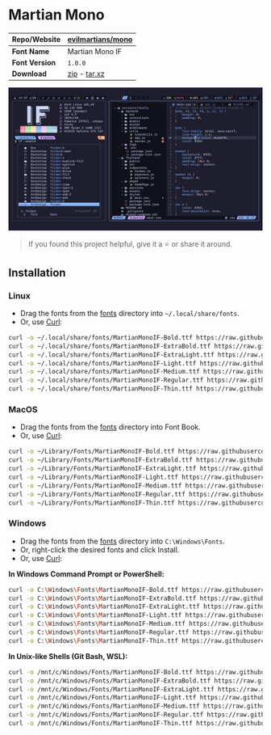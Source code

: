 <!-- SHORTCUT REFERENCE LINKS -->

[zip]: https://github.com/iconicFonts/if/releases/download/v1.1.0/Martian_Mono.zip
[tar]: https://github.com/iconicFonts/if/releases/download/v1.1.0/Martian_Mono.tar.gz
[url]: https://github.com/evilmartians/mono

# Martian Mono

| Repo/Website     | [evilmartians/mono][url]   |
| :--------------- | :------------------------- |
| **Font Name**    | Martian Mono IF            |
| **Font Version** | `1.0.0`                    |
| **Download**     | [zip][zip] - [tar.xz][tar] |

![Font preview](preview.png)

> If you found this project helpful, give it a :star: or share it around.

## Installation

### Linux

- Drag the fonts from the [fonts](fonts) directory into `~/.local/share/fonts`.
- Or, use [Curl](https://github.com/curl/curl):

```sh
curl -o ~/.local/share/fonts/MartianMonoIF-Bold.ttf https://raw.githubusercontent.com/iconicFonts/if/main/fonts/patched/Martian_Mono/fonts/MartianMonoIF-Bold.ttf
curl -o ~/.local/share/fonts/MartianMonoIF-ExtraBold.ttf https://raw.githubusercontent.com/iconicFonts/if/main/fonts/patched/Martian_Mono/fonts/MartianMonoIF-ExtraBold.ttf
curl -o ~/.local/share/fonts/MartianMonoIF-ExtraLight.ttf https://raw.githubusercontent.com/iconicFonts/if/main/fonts/patched/Martian_Mono/fonts/MartianMonoIF-ExtraLight.ttf
curl -o ~/.local/share/fonts/MartianMonoIF-Light.ttf https://raw.githubusercontent.com/iconicFonts/if/main/fonts/patched/Martian_Mono/fonts/MartianMonoIF-Light.ttf
curl -o ~/.local/share/fonts/MartianMonoIF-Medium.ttf https://raw.githubusercontent.com/iconicFonts/if/main/fonts/patched/Martian_Mono/fonts/MartianMonoIF-Medium.ttf
curl -o ~/.local/share/fonts/MartianMonoIF-Regular.ttf https://raw.githubusercontent.com/iconicFonts/if/main/fonts/patched/Martian_Mono/fonts/MartianMonoIF-Regular.ttf
curl -o ~/.local/share/fonts/MartianMonoIF-Thin.ttf https://raw.githubusercontent.com/iconicFonts/if/main/fonts/patched/Martian_Mono/fonts/MartianMonoIF-Thin.ttf
```

### MacOS

- Drag the fonts from the [fonts](fonts) directory into Font Book.
- Or, use [Curl](https://github.com/curl/curl):

```sh
curl -o ~/Library/Fonts/MartianMonoIF-Bold.ttf https://raw.githubusercontent.com/iconicFonts/if/main/fonts/patched/Martian_Mono/fonts/MartianMonoIF-Bold.ttf
curl -o ~/Library/Fonts/MartianMonoIF-ExtraBold.ttf https://raw.githubusercontent.com/iconicFonts/if/main/fonts/patched/Martian_Mono/fonts/MartianMonoIF-ExtraBold.ttf
curl -o ~/Library/Fonts/MartianMonoIF-ExtraLight.ttf https://raw.githubusercontent.com/iconicFonts/if/main/fonts/patched/Martian_Mono/fonts/MartianMonoIF-ExtraLight.ttf
curl -o ~/Library/Fonts/MartianMonoIF-Light.ttf https://raw.githubusercontent.com/iconicFonts/if/main/fonts/patched/Martian_Mono/fonts/MartianMonoIF-Light.ttf
curl -o ~/Library/Fonts/MartianMonoIF-Medium.ttf https://raw.githubusercontent.com/iconicFonts/if/main/fonts/patched/Martian_Mono/fonts/MartianMonoIF-Medium.ttf
curl -o ~/Library/Fonts/MartianMonoIF-Regular.ttf https://raw.githubusercontent.com/iconicFonts/if/main/fonts/patched/Martian_Mono/fonts/MartianMonoIF-Regular.ttf
curl -o ~/Library/Fonts/MartianMonoIF-Thin.ttf https://raw.githubusercontent.com/iconicFonts/if/main/fonts/patched/Martian_Mono/fonts/MartianMonoIF-Thin.ttf
```

### Windows

- Drag the fonts from the [fonts](fonts) directory into `C:\Windows\Fonts`.
- Or, right-click the desired fonts and click Install.
- Or, use [Curl](https://github.com/curl/curl):

**In Windows Command Prompt or PowerShell:**

```sh
curl -o C:\Windows\Fonts\MartianMonoIF-Bold.ttf https://raw.githubusercontent.com/iconicFonts/if/main/fonts/patched/Martian_Mono/fonts/MartianMonoIF-Bold.ttf
curl -o C:\Windows\Fonts\MartianMonoIF-ExtraBold.ttf https://raw.githubusercontent.com/iconicFonts/if/main/fonts/patched/Martian_Mono/fonts/MartianMonoIF-ExtraBold.ttf
curl -o C:\Windows\Fonts\MartianMonoIF-ExtraLight.ttf https://raw.githubusercontent.com/iconicFonts/if/main/fonts/patched/Martian_Mono/fonts/MartianMonoIF-ExtraLight.ttf
curl -o C:\Windows\Fonts\MartianMonoIF-Light.ttf https://raw.githubusercontent.com/iconicFonts/if/main/fonts/patched/Martian_Mono/fonts/MartianMonoIF-Light.ttf
curl -o C:\Windows\Fonts\MartianMonoIF-Medium.ttf https://raw.githubusercontent.com/iconicFonts/if/main/fonts/patched/Martian_Mono/fonts/MartianMonoIF-Medium.ttf
curl -o C:\Windows\Fonts\MartianMonoIF-Regular.ttf https://raw.githubusercontent.com/iconicFonts/if/main/fonts/patched/Martian_Mono/fonts/MartianMonoIF-Regular.ttf
curl -o C:\Windows\Fonts\MartianMonoIF-Thin.ttf https://raw.githubusercontent.com/iconicFonts/if/main/fonts/patched/Martian_Mono/fonts/MartianMonoIF-Thin.ttf
```

**In Unix-like Shells (Git Bash, WSL):**

```sh
curl -o /mnt/c/Windows/Fonts/MartianMonoIF-Bold.ttf https://raw.githubusercontent.com/iconicFonts/if/main/fonts/patched/Martian_Mono/fonts/MartianMonoIF-Bold.ttf
curl -o /mnt/c/Windows/Fonts/MartianMonoIF-ExtraBold.ttf https://raw.githubusercontent.com/iconicFonts/if/main/fonts/patched/Martian_Mono/fonts/MartianMonoIF-ExtraBold.ttf
curl -o /mnt/c/Windows/Fonts/MartianMonoIF-ExtraLight.ttf https://raw.githubusercontent.com/iconicFonts/if/main/fonts/patched/Martian_Mono/fonts/MartianMonoIF-ExtraLight.ttf
curl -o /mnt/c/Windows/Fonts/MartianMonoIF-Light.ttf https://raw.githubusercontent.com/iconicFonts/if/main/fonts/patched/Martian_Mono/fonts/MartianMonoIF-Light.ttf
curl -o /mnt/c/Windows/Fonts/MartianMonoIF-Medium.ttf https://raw.githubusercontent.com/iconicFonts/if/main/fonts/patched/Martian_Mono/fonts/MartianMonoIF-Medium.ttf
curl -o /mnt/c/Windows/Fonts/MartianMonoIF-Regular.ttf https://raw.githubusercontent.com/iconicFonts/if/main/fonts/patched/Martian_Mono/fonts/MartianMonoIF-Regular.ttf
curl -o /mnt/c/Windows/Fonts/MartianMonoIF-Thin.ttf https://raw.githubusercontent.com/iconicFonts/if/main/fonts/patched/Martian_Mono/fonts/MartianMonoIF-Thin.ttf
```
